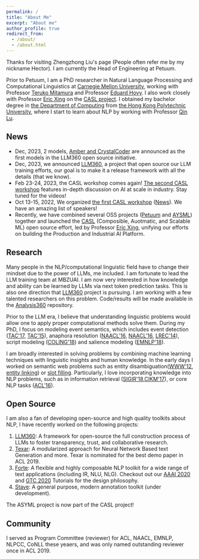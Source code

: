 ```yaml
---
permalink: /
title: "About Me"
excerpt: "About me"
author_profile: true
redirect_from: 
  - /about/
  - /about.html
---
```


Thanks for visiting Zhengzhong Liu's page (People often refer me by my nickname Hector). I am currently the Head of Engineering at Petuum. 

Prior to Petuum, I am a PhD researcher in Natural Language Processing and Computational Linguistics at [Carnegie Mellon University](https://www.lti.cs.cmu.edu/), working with Professor [Teruko Mitamura](https://www.cs.cmu.edu/~teruko/) and Professor [Eduard Hovy](https://www.cs.cmu.edu/~hovy/). I also work closely with Professor [Eric Xing](http://www.cs.cmu.edu/~epxing/) on the [CASL project](https://casl-project.github.io/). I obtained my bachelor degree in [the Department of Computing](https://www.comp.polyu.edu.hk/) from [the Hong Kong Polytechnic University](https://www.polyu.edu.hk/), where I start to learn about NLP by working with Professor [Qin Lu](https://scholar.google.com/citations?hl=en&user=Dk7iM5sAAAAJ).

News
---
- Dec, 2023, 2 models, [Amber and CrystalCoder](https://huggingface.co/LLM360) are announced as the first models in the LLM360 open source initiative.
- Dec, 2023, we announced [LLM360](https://llm360.ai/), a project that open source our LLM training efforts, our goal is to make it a release framework with all the details (that we know). 
- Feb 23-24, 2023, the CASL workshop comes again! [The second CASL workshop](https://workshop.casl-project.ai/program) features in-depth discussion on AI at scale in industry. Stay tuned for the videos!
- Oct 13-15, 2022, We organized [the first CASL workshop](https://sites.google.com/casl-project.ai/archive-2022-casl-workshop/home?pli=1) ([News](https://mbzuai.ac.ae/news/the-ai-quorum-continues-with-the-first-casl-workshop/)). We have an amazing list of speakers!
- Recently, we have combined several OSS projects ([Petuum](https://github.com/petuum) and [AYSML](https://github.com/asyml)) together and launched the [CASL](https://casl-project.github.io/) (Composible, Auotmatic, and Scalable ML) open source effort, led by Professor [Eric Xing](http://www.cs.cmu.edu/~epxing/), unifying our efforts on building the Production and Industrial AI Platform.

Research
---
Many people in the NLP/computational linguistic field have to change their mindset due to the power of LLMs, me included. I am fortunate to lead the LLM training team at MBZUAI. I am now very interested in how knowledge and ability can be learned by LLMs via next token prediction tasks. This is also one direction that [LLM360](https://www.llm360.ai/paper.pdf) project is pursuing. I am working with a few talented researchers on this problem. Code/results will be made available in the [Analysis360](https://github.com/LLM360/Analysis360) repository. 

Prior to the LLM era, I believe that understanding linguistic problems would allow one to apply proper computational methods solve them. During my PhD, I focus on modeling event semantics, which includes event detection ([TAC'17](https://hunterhector.github.io/publication/2015-11-01-tac2015overview), [TAC'15](https://hunterhector.github.io/publication/2015-11-01-tac2015overview)), anaphora resolution ([NAACL'16](https://hunterhector.github.io/publication/2016-06-16-naacl_2016vpe), [NAACL'16](https://hunterhector.github.io/publication/2016-06-12-naacl2016coref), [LREC'14](https://hunterhector.github.io/publication/2014-05-26-lrec2014coref])), script modeling ([COLING'18](https://hunterhector.github.io/publication/2018-01-13-coling2018sequencing)) and salience modeling ([EMNLP'18](https://hunterhector.github.io/publication/2018-09-03-emnlp2018salience)).

I am broadly interested in solving problems by combining machine learning techniques with linguistic insights and human knowledge. In the early days I worked on semantic web problems such as entity disambiguation([WWW'12](https://hunterhector.github.io/publication/2012-04-16-www2012), [entity linking](https://github.com/hunterhector/dbpedia-spotlight)) or [slot filling](https://hunterhector.github.io/publication/2011-11-14-tac2011). Particularly, I love incorporating knowledge into NLP problems, such as in information retrieval ([SIGIR'18](https://hunterhector.github.io/publication/2018-03-03-sigir2018rank_salience),[CIKM'17](https://hunterhector.github.io/publication/2017-11-07-cikm2017joint)), or core NLP tasks ([ACL'16](https://hunterhector.github.io/publication/2016-08-07-acl_2016logic)).

Open Source 
---
I am also a fan of developing open-source and high quality toolkits about NLP, I have recently worked on the following projects:
  1. [LLM360](https://www.llm360.ai/): A framework for open-source the full construction process of LLMs to foster transparency, trust, and collaborative research.
  1. [Texar](https://asyml.io/): A modularized approach for Neural Network Based text Generation and more. Texar is nominated for the best demo paper in ACL 2019.
  1. [Forte](https://github.com/asyml/forte): A flexible and highly composable NLP toolkit for a wide range of text applications (including IR, NLU, NLG). Checkout out our [AAAI 2020](https://asyml.github.io/aaai_tutorial/) and [GTC 2020](https://developer.nvidia.com/gtc/2020/video/s21560-vid) Tutorials for the design philosophy.
  1. [Stave](https://github.com/asyml/stave): A general purpose, modern annotation toolkit (under development).

The ASYML project is now part of the CASL project!

Community
---
I served as Program Committee (reviewer) for ACL, NAACL, EMNLP, NLPCC, CoNLL these yeaers, and was only named outstanding reviewer once in ACL  2019.

